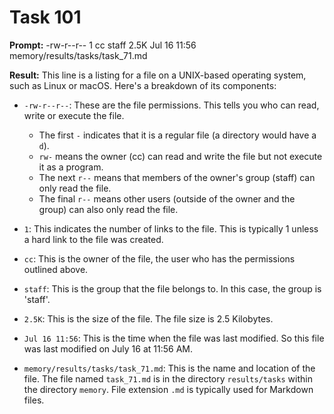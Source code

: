 # Task 101

**Prompt:** -rw-r--r--  1 cc  staff   2.5K Jul 16 11:56 memory/results/tasks/task_71.md

**Result:**
This line is a listing for a file on a UNIX-based operating system, such as Linux or macOS. Here's a breakdown of its components:

- `-rw-r--r--`: These are the file permissions. This tells you who can read, write or execute the file. 

    - The first `-` indicates that it is a regular file (a directory would have a `d`).
    - `rw-` means the owner (cc) can read and write the file but not execute it as a program.
    - The next `r--` means that members of the owner's group (staff) can only read the file.
    - The final `r--` means other users (outside of the owner and the group) can also only read the file.

- `1`: This indicates the number of links to the file. This is typically 1 unless a hard link to the file was created.

- `cc`: This is the owner of the file, the user who has the permissions outlined above.

- `staff`: This is the group that the file belongs to. In this case, the group is 'staff'.

- `2.5K`: This is the size of the file. The file size is 2.5 Kilobytes.

- `Jul 16 11:56`: This is the time when the file was last modified. So this file was last modified on July 16 at 11:56 AM.

- `memory/results/tasks/task_71.md`: This is the name and location of the file. The file named `task_71.md` is in the directory `results/tasks` within the directory `memory`. File extension `.md` is typically used for Markdown files.
